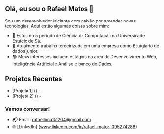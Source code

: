 ## Olá, eu sou o Rafael Matos 👋

Sou um desenvolvedor iniciante com paixão por aprender novas tecnologias. Aqui estão algumas coisas sobre mim:

- 🌱 Estou no 5 periodo de Ciência da Computação na Universidade Estácio de Sá.
- 💼 Atualmente trabalho terceirizado em uma empresa como Estágiario de dados junior.
- 📚 Meus interesses incluem estágios na area de Desenvolvimento Web, Inteligência Artificial e Análise e banco de Dados.

## Projetos Recentes

- [Projeto 1] () - 
- [Projeto 2] () - 

### Vamos conversar!
- 📬 Email: rafaellima151204@gmail.com 
- 🌐 [LinkedIn] (www.linkedin.com/in/rafael-matos-095274288)


<!---
rafaelmatos1512/rafaelmatos1512 is a ✨ special ✨ repository because its `README.md` (this file) appears on your GitHub profile.
You can click the Preview link to take a look at your changes.
--->
